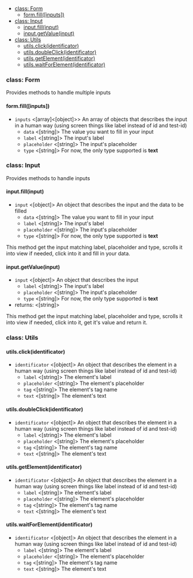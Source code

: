 - [class: Form](#class-form)
  * [form.fill([inputs])](#formfillinputs)
- [class: Input](#class-input)
  * [input.fill(input)](#inputfillinput)
  * [input.getValue(input)](#inputgetvalueinput)
- [class: Utils](#class-utils)
  * [utils.click(identificator)](#utilsclickidentificator)
  * [utils.doubleClick(identificator)](#utilsdoubleclickidentificator)
  * [utils.getElement(identificator)](#utilsgetelementidentificator)
  * [utils.waitForElement(identificator)](#utilswaitforelementidentificator)

### class: Form
Provides methods to handle multiple inputs

#### form.fill([inputs])
* `inputs` <[array]<[object]>> An array of objects that describes the input in a human way (using screen things like label instead of id and test-id)
  * `data` <[string]> The value you want to fill in your input
  * `label` <[string]> The input's label
  * `placeholder` <[string]> The input's placeholder
  * `type` <[string]> For now, the only type supported is **text**

### class: Input
Provides methods to handle inputs

#### input.fill(input)
* `input` <[object]> An object that describes the input and the data to be filled
  * `data` <[string]> The value you want to fill in your input
  * `label` <[string]> The input's label
  * `placeholder` <[string]> The input's placeholder
  * `type` <[string]> For now, the only type supported is **text**

This method get the input matching label, placeholder and type, scrolls it into view if needed,
click into it and fill in your data.

#### input.getValue(input)
* `input` <[object]> An object that describes the input
  * `label` <[string]> The input's label
  * `placeholder` <[string]> The input's placeholder
  * `type` <[string]> For now, the only type supported is **text**
* returns: <[string]>

This method get the input matching label, placeholder and type, scrolls it into view if needed,
click into it, get it's value and return it.

### class: Utils

#### utils.click(identificator)
* `identificator` <[object]> An object that describes the element in a human way (using screen things like label instead of id and test-id)
  * `label` <[string]> The element's label
  * `placeholder` <[string]> The element's placeholder
  * `tag` <[string]> The element's tag name
  * `text` <[string]> The element's text

#### utils.doubleClick(identificator)
* `identificator` <[object]> An object that describes the element in a human way (using screen things like label instead of id and test-id)
  * `label` <[string]> The element's label
  * `placeholder` <[string]> The element's placeholder
  * `tag` <[string]> The element's tag name
  * `text` <[string]> The element's text

#### utils.getElement(identificator)
* `identificator` <[object]> An object that describes the element in a human way (using screen things like label instead of id and test-id)
  * `label` <[string]> The element's label
  * `placeholder` <[string]> The element's placeholder
  * `tag` <[string]> The element's tag name
  * `text` <[string]> The element's text

#### utils.waitForElement(identificator)
* `identificator` <[object]> An object that describes the element in a human way (using screen things like label instead of id and test-id)
  * `label` <[string]> The element's label
  * `placeholder` <[string]> The element's placeholder
  * `tag` <[string]> The element's tag name
  * `text` <[string]> The element's text

